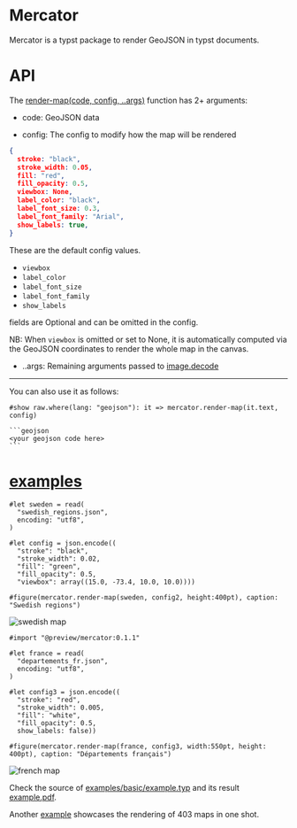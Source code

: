 # Mercator

Mercator is a typst package to render GeoJSON in typst documents.

# API 

The [render-map(code, config, ..args)](mercator/mercator.typ) function has 2+ arguments:

* code: GeoJSON data

* config: The config to modify how the map will be rendered

```json
{
  stroke: "black",
  stroke_width: 0.05,
  fill: "red",
  fill_opacity: 0.5,
  viewbox: None,
  label_color: "black",
  label_font_size: 0.3,
  label_font_family: "Arial",
  show_labels: true,
}
```

These are the default config values. 

* `viewbox`
* `label_color` 
* `label_font_size`
* `label_font_family`
* `show_labels` 

fields are Optional and can be omitted in the config.

NB: When `viewbox` is omitted or set to None, it is automatically computed via the GeoJSON coordinates to render the whole map in the canvas.

* ..args: Remaining arguments passed to [image.decode](https://typst.app/docs/reference/visualize/image/)

---

You can also use it as follows:

````typst 
#show raw.where(lang: "geojson"): it => mercator.render-map(it.text, config)

```geojson 
<your geojson code here>
```
````

# [examples](examples/)

```typst
#let sweden = read(
  "swedish_regions.json",
  encoding: "utf8",
)

#let config = json.encode((
  "stroke": "black",
  "stroke_width": 0.02,
  "fill": "green",
  "fill_opacity": 0.5,
  "viewbox": array((15.0, -73.4, 10.0, 10.0))))

#figure(mercator.render-map(sweden, config2, height:400pt), caption: "Swedish regions")
```

![swedish map](https://github.com/bernsteining/mercator/tree/main/mercator/examples/basic/swedish_regions.png)

````typst
#import "@preview/mercator:0.1.1"

#let france = read(
  "departements_fr.json",
  encoding: "utf8",
)

#let config3 = json.encode((
  "stroke": "red",
  "stroke_width": 0.005,
  "fill": "white",
  "fill_opacity": 0.5,
  show_labels: false))

#figure(mercator.render-map(france, config3, width:550pt, height: 400pt), caption: "Départements français")

````

![french map](https://github.com/bernsteining/mercator/tree/main/mercator/examples/basic/french_map.png)

Check the source of [examples/basic/example.typ](example.typ) and its result [example.pdf](https://github.com/bernsteining/mercator/tree/main/mercator/examples/basic/example.pdf).

Another [example](https://github.com/bernsteining/mercator/tree/main/mercator/examples/france/all_france.pdf) showcases the rendering of 403 maps in one shot.

